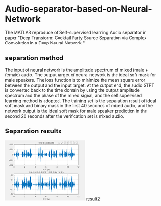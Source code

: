 # Audio-separator-based-on-Neural-Network
The MATLAB reproduce of Self-supervised learning Audio separator in paper "Deep Transform: Cocktail Party Source Separation via Complex Convolution in a Deep Neural Network "
## separation method
The input of neural network is the amplitude spectrum of mixed (male + female) audio. The output target of neural network is the ideal soft mask for male speakers. The loss function is to minimize the mean square error between the output and the input target. At the output end, the audio STFT is converted back to the time domain by using the output amplitude spectrum and the phase of the mixed signal, and the self supervised learning method is adopted. The training set is the separation result of ideal soft mask and binary mask in the first 40 seconds of mixed audio, and the network output is the ideal soft mask for male speaker prediction in the second 20 seconds after the verification set is mixed audio.
## Separation results
![result1](result1.png)
[result2](result2.png)
